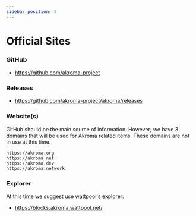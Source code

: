 ```yaml
---
sidebar_position: 2
---
```


# Official Sites

### GitHub

- https://github.com/akroma-project

### Releases

- https://github.com/akroma-project/akroma/releases

### Website(s)

GitHub should be the main source of information. However; we have 3 domains that will be used for Akroma related items. These domains are not in use at this time.

```
https://akroma.org
https://akroma.net
https://akroma.dev
https://akroma.network
```

### Explorer

At this time we suggest use wattpool's explorer: 

- https://blocks.akroma.wattpool.net/
